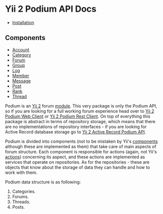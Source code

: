 # Yii 2 Podium API Docs

 - [Installation](en/installation.md)

## Components

 - [Account](en/account.md)
 - [Category](en/category.md)
 - [Forum](en/forum.md)
 - [Group](en/group.md)
 - [Log](en/log.md)
 - [Member](en/member.md)
 - [Message](en/message.md)
 - [Post](en/post.md)
 - [Rank](en/rank.md)
 - [Thread](en/thread.md)

Podium is an [Yii 2](https://www.yiiframework.com/) forum [module](https://www.yiiframework.com/doc/guide/2.0/en/structure-modules). 
This very package is only the Podium API, so if you are looking for a full working forum experience head over to 
[Yii 2 Podium Web Client]() or [Yii 2 Podium Rest Client](). On top of everything this package is abstract in terms of 
repository storage, which means that there are no implementations of repository interfaces - if you are looking for 
Active Record database storage go to [Yii 2 Active Record Podium API]().

Podium is divided into components (not to be mistaken by Yii's [components](https://www.yiiframework.com/doc/guide/2.0/en/structure-application-components) 
although these are implemented as them) that take care of main aspects of forum structure. Each component is responsible 
for actions (again, not Yii's [actions](https://www.yiiframework.com/doc/guide/2.0/en/structure-controllers#actions)) 
concerning its aspect, and these actions are implemented as services that operate on repositories. As for the 
repositories - these are objects that know about the storage of data they can handle and how to work with them.

Podium data structure is as following:

 1. Categories.
 2. Forums.
 3. Threads.
 4. Posts.
